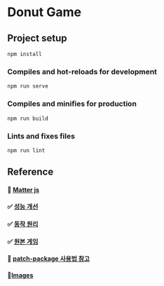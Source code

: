 # Donut Game

## Project setup
```
npm install
```

### Compiles and hot-reloads for development
```
npm run serve
```

### Compiles and minifies for production
```
npm run build
```

### Lints and fixes files
```
npm run lint
```

## Reference
#### 🚩 [Matter js](https://brm.io/matter-js/)
#### ✅ [성능 개선](https://original.donga.com/inside/article/all/82/3589729/1)
#### ✅ [동작 원리](https://funes-days.com/dev/make-game-to-matter-js)
#### ✅ [원본 게임](https://github.com/liyupi/daxigua)
#### 🚩 [patch-package 사용법 참고](https://velog.io/@goodenough/patch-package-%EC%98%A4%ED%94%88%EC%86%8C%EC%8A%A4-%EB%9D%BC%EC%9D%B4%EB%B8%8C%EB%9F%AC%EB%A6%AC-%EA%B0%84%EB%8B%A8%ED%95%98%EA%B2%8C-%EC%BB%A4%EC%8A%A4%ED%85%80%ED%95%98%EA%B8%B0)
#### 🚩[Images](https://www.flaticon.com/kr/)
